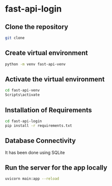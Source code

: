 # fast-api-login

## Clone the repository
```sh
git clone 
```

## Create virtual environment
```sh
python -m venv fast-api-venv
```

## Activate the virtual environment
```sh
cd fast-api-venv
Scripts\activate
```

## Installation of Requirements
```sh
cd fast-api-login
pip install -r requirements.txt
```

## Database Connectivity
It has been done using SQLite

## Run the server for the app locally
```sh
uvicorn main:app --reload
```
